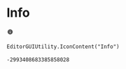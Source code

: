 # Info
![](/img/Info.png)

``` CSharp
EditorGUIUtility.IconContent("Info")
```
```
-2993408683385858028
```
